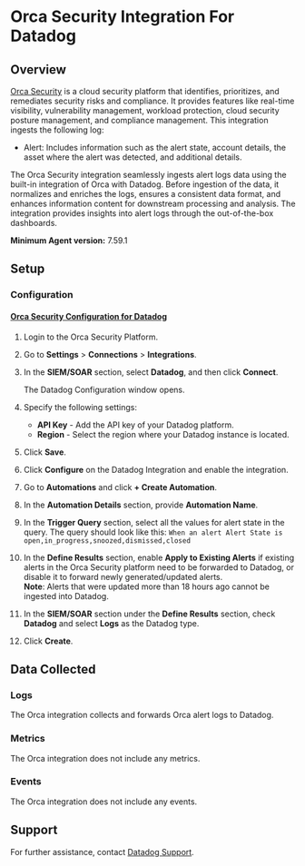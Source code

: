 # Orca Security Integration For Datadog

## Overview

[Orca Security][1] is a cloud security platform that identifies, prioritizes, and remediates security risks and compliance. It provides features like real-time visibility, vulnerability management, workload protection, cloud security posture management, and compliance management.
This integration ingests the following log:

- Alert: Includes information such as the alert state, account details, the asset where the alert was detected, and additional details.

The Orca Security integration seamlessly ingests alert logs data using the built-in integration of Orca with Datadog. Before ingestion of the data, it normalizes and enriches the logs, ensures a consistent data format, and enhances information content for downstream processing and analysis. The integration provides insights into alert logs through the out-of-the-box dashboards.

**Minimum Agent version:** 7.59.1

## Setup

### Configuration

#### [Orca Security Configuration for Datadog][2]

1. Login to the Orca Security Platform.
2. Go to **Settings** > **Connections** > **Integrations**.
3. In the **SIEM/SOAR** section, select **Datadog**, and then click **Connect**.

   The Datadog Configuration window opens.
4. Specify the following settings:
   - **API Key** - Add the API key of your Datadog platform.
   - **Region** - Select the region where your Datadog instance is located.
5. Click **Save**.
6. Click **Configure** on the Datadog Integration and enable the integration.
7. Go to **Automations** and click **+ Create Automation**.
8. In the **Automation Details** section, provide **Automation Name**.
9. In the **Trigger Query** section, select all the values for alert state in the query. The query should look like this: `When an alert Alert State is open,in_progress,snoozed,dismissed,closed`
10. In the **Define Results** section, enable **Apply to Existing Alerts** if existing alerts in the Orca Security platform need to be forwarded to Datadog, or disable it to forward newly generated/updated alerts.  
**Note**: Alerts that were updated more than 18 hours ago cannot be ingested into Datadog.
11. In the **SIEM/SOAR** section under the **Define Results** section, check **Datadog** and select **Logs** as the Datadog type.
12. Click **Create**.

## Data Collected

### Logs

The Orca integration collects and forwards Orca alert logs to Datadog.

### Metrics

The Orca integration does not include any metrics.

### Events

The Orca integration does not include any events.

## Support

For further assistance, contact [Datadog Support][3].

[1]: https://docs.orcasecurity.io/docs
[2]: https://docs.orcasecurity.io/docs/integrating-datadog
[3]: https://docs.datadoghq.com/help/

